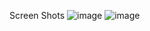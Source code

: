 Screen Shots
![image](https://github.com/user-attachments/assets/72c3f6f4-3899-42af-ae9d-bf057a38eaa6)
![image](https://github.com/user-attachments/assets/08945692-e8f8-4ab8-8850-f8e7f59c087b)

